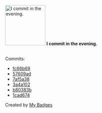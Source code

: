 <img src="https://my-badges.github.io/my-badges/evening-commits.png" alt="I commit in the evening." title="I commit in the evening." width="128">
<strong>I commit in the evening.</strong>
<br><br>

Commits:

- <a href="https://github.com/antonmedv/fx/commit/fc66b69804ec8e8dc5f3d49f521a179bd0fd9f0b">fc66b69</a>
- <a href="https://github.com/antonmedv/fx/commit/57609adc8905d63ff1561196e93ed4f0a2a548ea">57609ad</a>
- <a href="https://github.com/antonmedv/fx/commit/7af5a388b52e1136eac0e56a08e6b86a029379f8">7af5a38</a>
- <a href="https://github.com/antonmedv/fx/commit/3a4a1020c362ad7a7bae62ea2c21b8695884fe41">3a4a102</a>
- <a href="https://github.com/antonmedv/fx/commit/b80383bfcad19ca2462c93ed7b3e65d4dcf561d8">b80383b</a>
- <a href="https://github.com/antonmedv/fx/commit/1cad674ec4ca2875d4c39fb6f451718d559c41b0">1cad674</a>


Created by <a href="https://github.com/my-badges/my-badges">My Badges</a>